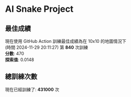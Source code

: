 
# AI Snake Project

## **最佳成績**

















現在使用 GitHub Action 訓練最佳成績為在 10x10 的地圖情況下  
(時間 2024-11-29 20:11:27) 第 **840** 次訓練  
**分數**: 470  
**探索值**: 0.0148



































## 總訓練次數
現在已經訓練了: **431000** 次
